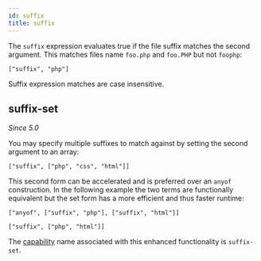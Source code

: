 ```yaml
---
id: suffix
title: suffix
---
```


The `suffix` expression evaluates true if the file suffix matches the second
argument.  This matches files name `foo.php` and `foo.PHP` but not `foophp`:

    ["suffix", "php"]

Suffix expression matches are case insensitive.

## suffix-set

*Since 5.0*

You may specify multiple suffixes to match against by setting the second argument
to an array:

    ["suffix", ["php", "css", "html"]]

This second form can be accelerated and is preferred over an `anyof`
construction.  In the following example the two terms are functionally
equivalent but the set form has a more efficient and thus faster runtime:

    ["anyof", ["suffix", "php"], ["suffix", "html"]]

    ["suffix", ["php", "html"]]

The [capability](/docs/capabilities) name associated with this
enhanced functionality is `suffix-set`.
